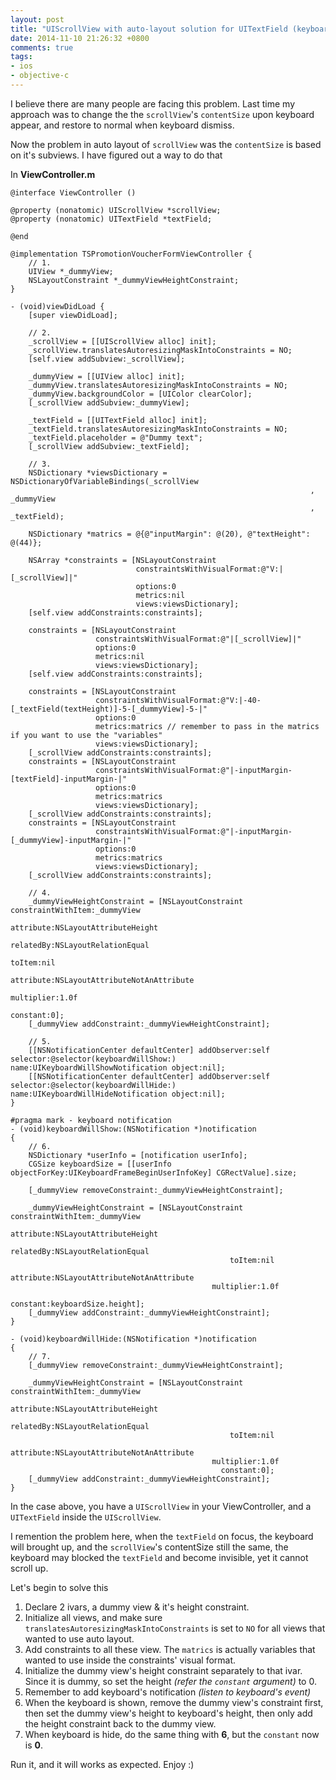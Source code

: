 ```yaml
---
layout: post
title: "UIScrollView with auto-layout solution for UITextField (keyboard)"
date: 2014-11-10 21:26:32 +0800
comments: true
tags: 
- ios
- objective-c
---
```


I believe there are many people are facing this problem. Last time my approach was to change the the `scrollView`'s `contentSize` upon keyboard appear, and restore to normal when keyboard dismiss.

Now the problem in auto layout of `scrollView` was the `contentSize` is based on it's subviews. I have figured out a way to do that

In **ViewController.m**

```obj-c
@interface ViewController ()

@property (nonatomic) UIScrollView *scrollView;
@property (nonatomic) UITextField *textField;

@end

@implementation TSPromotionVoucherFormViewController {
    // 1.
    UIView *_dummyView;
    NSLayoutConstraint *_dummyViewHeightConstraint;
}

- (void)viewDidLoad {
    [super viewDidLoad];
    
    // 2.
    _scrollView = [[UIScrollView alloc] init];
    _scrollView.translatesAutoresizingMaskIntoConstraints = NO;
    [self.view addSubview:_scrollView];
    
    _dummyView = [[UIView alloc] init];
    _dummyView.translatesAutoresizingMaskIntoConstraints = NO;
    _dummyView.backgroundColor = [UIColor clearColor];
    [_scrollView addSubview:_dummyView];
    
    _textField = [[UITextField alloc] init];
    _textField.translatesAutoresizingMaskIntoConstraints = NO;
    _textField.placeholder = @"Dummy text";
    [_scrollView addSubview:_textField];
    
    // 3.
    NSDictionary *viewsDictionary = NSDictionaryOfVariableBindings(_scrollView
                                                                   , _dummyView
                                                                   , _textField);
    
    NSDictionary *matrics = @{@"inputMargin": @(20), @"textHeight": @(44)};
    
    NSArray *constraints = [NSLayoutConstraint
                            constraintsWithVisualFormat:@"V:|[_scrollView]|"
                            options:0
                            metrics:nil
                            views:viewsDictionary];
    [self.view addConstraints:constraints];

    constraints = [NSLayoutConstraint
                   constraintsWithVisualFormat:@"|[_scrollView]|"
                   options:0
                   metrics:nil
                   views:viewsDictionary];
    [self.view addConstraints:constraints];

    constraints = [NSLayoutConstraint
                   constraintsWithVisualFormat:@"V:|-40-[_textField(textHeight)]-5-[_dummyView]-5-|"
                   options:0
                   metrics:matrics // remember to pass in the matrics if you want to use the "variables"
                   views:viewsDictionary];
    [_scrollView addConstraints:constraints];
    constraints = [NSLayoutConstraint
                   constraintsWithVisualFormat:@"|-inputMargin-[textField]-inputMargin-|"
                   options:0
                   metrics:matrics
                   views:viewsDictionary];
    [_scrollView addConstraints:constraints];
    constraints = [NSLayoutConstraint
                   constraintsWithVisualFormat:@"|-inputMargin-[_dummyView]-inputMargin-|"
                   options:0
                   metrics:matrics
                   views:viewsDictionary];
    [_scrollView addConstraints:constraints];
    
    // 4.
    _dummyViewHeightConstraint = [NSLayoutConstraint constraintWithItem:_dummyView
                                                              attribute:NSLayoutAttributeHeight
                                                              relatedBy:NSLayoutRelationEqual
                                                                 toItem:nil
                                                              attribute:NSLayoutAttributeNotAnAttribute
                                                             multiplier:1.0f
                                                               constant:0];
    [_dummyView addConstraint:_dummyViewHeightConstraint];
    
    // 5.
    [[NSNotificationCenter defaultCenter] addObserver:self selector:@selector(keyboardWillShow:) name:UIKeyboardWillShowNotification object:nil];
    [[NSNotificationCenter defaultCenter] addObserver:self selector:@selector(keyboardWillHide:) name:UIKeyboardWillHideNotification object:nil];
}

#pragma mark - keyboard notification
- (void)keyboardWillShow:(NSNotification *)notification
{
    // 6.
    NSDictionary *userInfo = [notification userInfo];
    CGSize keyboardSize = [[userInfo objectForKey:UIKeyboardFrameBeginUserInfoKey] CGRectValue].size;
    
    [_dummyView removeConstraint:_dummyViewHeightConstraint];
    
    _dummyViewHeightConstraint = [NSLayoutConstraint constraintWithItem:_dummyView
                                              attribute:NSLayoutAttributeHeight
                                              relatedBy:NSLayoutRelationEqual
                                                 toItem:nil
                                              attribute:NSLayoutAttributeNotAnAttribute
                                             multiplier:1.0f
                                               constant:keyboardSize.height];
    [_dummyView addConstraint:_dummyViewHeightConstraint];
}

- (void)keyboardWillHide:(NSNotification *)notification
{
    // 7.
    [_dummyView removeConstraint:_dummyViewHeightConstraint];
    
    _dummyViewHeightConstraint = [NSLayoutConstraint constraintWithItem:_dummyView
                                              attribute:NSLayoutAttributeHeight
                                              relatedBy:NSLayoutRelationEqual
                                                 toItem:nil
                                              attribute:NSLayoutAttributeNotAnAttribute
                                             multiplier:1.0f
                                               constant:0];
    [_dummyView addConstraint:_dummyViewHeightConstraint];
}
```

In the case above, you have a `UIScrollView` in your ViewController, and a `UITextField` inside the `UIScrollView`.

I remention the problem here, when the `textField` on focus, the keyboard will brought up, and the `scrollView`'s contentSize still the same,
the keyboard may blocked the `textField` and become invisible, yet it cannot scroll up.

Let's begin to solve this

1. Declare 2 ivars, a dummy view & it's height constraint.
2. Initialize all views, and make sure `translatesAutoresizingMaskIntoConstraints` is set to `NO` for all views that wanted to use auto layout.
3. Add constraints to all these view. The `matrics` is actually variables that wanted to use inside the constraints' visual format.
4. Initialize the dummy view's height constraint separately to that ivar. Since it is dummy, so set the height _(refer the `constant` argument)_ to 0.
5. Remember to add keyboard's notification _(listen to keyboard's event)_
6. When the keyboard is shown, remove the dummy view's constraint first, then set the dummy view's height to keyboard's height, then only add the height constraint back to the dummy view.
7. When keyboard is hide, do the same thing with **6**, but the `constant` now is **0**.

Run it, and it will works as expected. Enjoy :)
